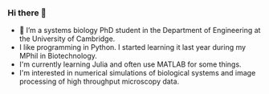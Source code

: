 ### Hi there 👋

- 🔭 I’m a systems biology PhD student in the Department of Engineering at the University of Cambridge.
- I like programming in Python. I started learning it last year during my MPhil in Biotechnology. 
- I'm currently learning Julia and often use MATLAB for some things. 
- I'm interested in numerical simulations of biological systems and image processing of high throughput microscopy data.

